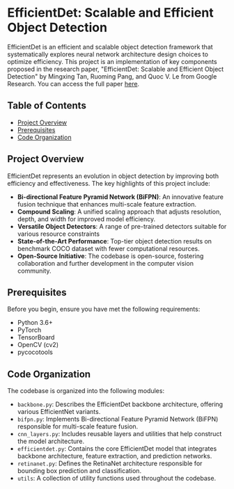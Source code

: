 # EfficientDet: Scalable and Efficient Object Detection

EfficientDet is an efficient and scalable object detection framework that systematically explores neural network architecture design choices to optimize efficiency. This project is an implementation of key components proposed in the research paper, "EfficientDet: Scalable and Efficient Object Detection" by Mingxing Tan, Ruoming Pang, and Quoc V. Le from Google Research. You can access the full paper [here](https://arxiv.org/abs/1911.09070).

## Table of Contents

- [Project Overview](#project-overview)
- [Prerequisites](#prerequisites)
- [Code Organization](#code-organization)

## Project Overview

EfficientDet represents an evolution in object detection by improving both efficiency and effectiveness. The key highlights of this project include:

- **Bi-directional Feature Pyramid Network (BiFPN)**: An innovative feature fusion technique that enhances multi-scale feature extraction.
- **Compound Scaling**: A unified scaling approach that adjusts resolution, depth, and width for improved model efficiency.
- **Versatile Object Detectors**: A range of pre-trained detectors suitable for various resource constraints
- **State-of-the-Art Performance**: Top-tier object detection results on benchmark COCO dataset with fewer computational resources.
- **Open-Source Initiative**: The codebase is open-source, fostering collaboration and further development in the computer vision community.
  
## Prerequisites

Before you begin, ensure you have met the following requirements:

- Python 3.6+
- PyTorch
- TensorBoard
- OpenCV (cv2)
- pycocotools
  
## Code Organization

The codebase is organized into the following modules:

- `backbone.py`: Describes the EfficientDet backbone architecture, offering various EfficientNet variants.
- `bifpn.py`: Implements Bi-directional Feature Pyramid Network (BiFPN) responsible for multi-scale feature fusion.
- `cnn_layers.py`: Includes reusable layers and utilities that help construct the model architecture.
- `efficientdet.py`: Contains the core EfficientDet model that integrates backbone architecture, feature extraction, and prediction networks.
- `retinanet.py`: Defines the RetinaNet architecture responsible for bounding box prediction and classification.
- `utils`: A collection of utility functions used throughout the codebase.
